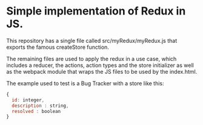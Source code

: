 # Simple implementation of Redux in JS.

This repository has a single file called src/myRedux/myRedux.js that exports the famous createStore function.

The remaining files are used to apply the redux in a use case, which includes a reducer, the actions, action types and the store initializer as well as the webpack module that wraps the JS files to be used by the index.html.

The example used to test is a Bug Tracker with a store like this:

``` javascript
{
  id: integer,
  description : string,
  resolved : boolean
}
```
